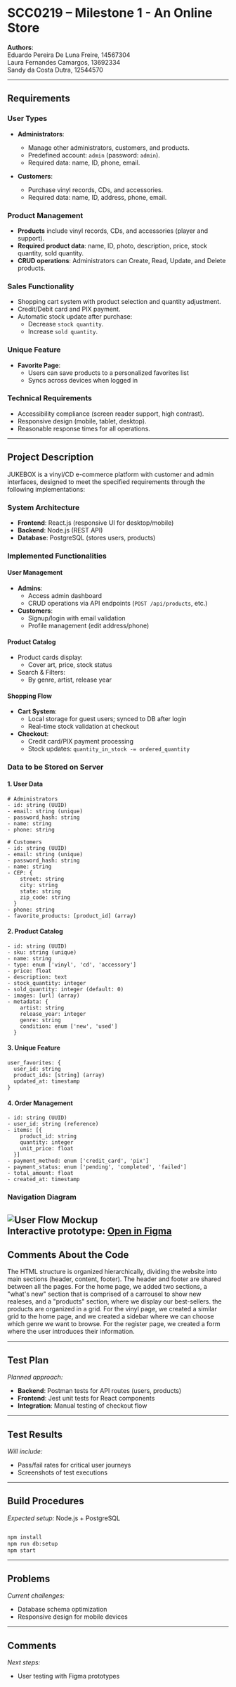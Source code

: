 # SCC0219 – Milestone 1 - An Online Store

**Authors**:  
Eduardo Pereira De Luna Freire, 14567304  
Laura Fernandes Camargos, 13692334  
Sandy da Costa Dutra, 12544570  

---

## Requirements

### User Types
- **Administrators**:
  - Manage other administrators, customers, and products.
  - Predefined account: `admin` (password: `admin`).
  - Required data: name, ID, phone, email.
  
- **Customers**:
  - Purchase vinyl records, CDs, and accessories.
  - Required data: name, ID, address, phone, email.

### Product Management
- **Products** include vinyl records, CDs, and accessories (player and support).
- **Required product data**: name, ID, photo, description, price, stock quantity, sold quantity.
- **CRUD operations**: Administrators can Create, Read, Update, and Delete products.

### Sales Functionality
- Shopping cart system with product selection and quantity adjustment.
- Credit/Debit card and PIX payment.
- Automatic stock update after purchase:
  - Decrease `stock quantity`.
  - Increase `sold quantity`.

### Unique Feature
- **Favorite Page**: 
  - Users can save products to a personalized favorites list
  - Syncs across devices when logged in

### Technical Requirements
- Accessibility compliance (screen reader support, high contrast).
- Responsive design (mobile, tablet, desktop).
- Reasonable response times for all operations.

---

## Project Description
JUKEBOX is a vinyl/CD e-commerce platform with customer and admin interfaces, designed to meet the specified requirements through the following implementations:

### System Architecture
- **Frontend**: React.js (responsive UI for desktop/mobile)
- **Backend**: Node.js (REST API)
- **Database**: PostgreSQL (stores users, products)

### Implemented Functionalities

#### User Management
- **Admins**:
  - Access admin dashboard
  - CRUD operations via API endpoints (`POST /api/products`, etc.)
- **Customers**:
  - Signup/login with email validation
  - Profile management (edit address/phone)

#### Product Catalog
- Product cards display:
  - Cover art, price, stock status
- Search & Filters:
  - By genre, artist, release year

#### Shopping Flow
- **Cart System**:
  - Local storage for guest users; synced to DB after login
  - Real-time stock validation at checkout
- **Checkout**:
  - Credit card/PIX payment processing
  - Stock updates: `quantity_in_stock -= ordered_quantity`
### Data to be Stored on Server
#### 1. User Data
```
# Administrators
- id: string (UUID)
- email: string (unique)
- password_hash: string
- name: string
- phone: string

# Customers
- id: string (UUID)
- email: string (unique)
- password_hash: string
- name: string
- CEP: {
    street: string
    city: string
    state: string
    zip_code: string
  }
- phone: string
- favorite_products: [product_id] (array)
```
#### 2. Product Catalog
```
- id: string (UUID)
- sku: string (unique)
- name: string
- type: enum ['vinyl', 'cd', 'accessory']
- price: float
- description: text
- stock_quantity: integer
- sold_quantity: integer (default: 0)
- images: [url] (array)
- metadata: {
    artist: string
    release_year: integer
    genre: string
    condition: enum ['new', 'used']
  }
```
#### 3. Unique Feature
```
user_favorites: {
  user_id: string
  product_ids: [string] (array)
  updated_at: timestamp
}
```
#### 4. Order Management
```
- id: string (UUID)
- user_id: string (reference)
- items: [{
    product_id: string
    quantity: integer
    unit_price: float
  }]
- payment_method: enum ['credit_card', 'pix']
- payment_status: enum ['pending', 'completed', 'failed']
- total_amount: float
- created_at: timestamp
```
### Navigation Diagram
![User Flow Mockup](diagram.png)  
**Interactive prototype:** [Open in Figma](https://www.figma.com/proto/mmj99fQmk14IlVF0oD9eUB/Milestone-1?node-id=39-297&t=mGflpH7v4lGAqHeQ-0&scaling=min-zoom&content-scaling=fixed&page-id=0%3A1&starting-point-node-id=39%3A297)
---

## Comments About the Code
The HTML structure is organized hierarchically, dividing the website into main sections (header, content, footer). The header and footer are shared between all the pages. For the home page, we added two sections, a "what's new" section that is comprised of a carrousel to show new realeses, and a "products" section, where we display our best-sellers. the products are organized in a grid. For the vinyl page, we created a similar grid to the home page, and we created a sidebar where we can choose which genre we want to browse. For the register page, we created a form where the user introduces their information.

---

## Test Plan
*Planned approach:*
- **Backend**: Postman tests for API routes (users, products)
- **Frontend**: Jest unit tests for React components
- **Integration**: Manual testing of checkout flow

---

## Test Results
*Will include:*
- Pass/fail rates for critical user journeys
- Screenshots of test executions

---

## Build Procedures
*Expected setup:*
Node.js + PostgreSQL
```bash

npm install
npm run db:setup
npm start
````
---

## Problems
*Current challenges:*
- Database schema optimization
- Responsive design for mobile devices

---

## Comments
*Next steps:*
- User testing with Figma prototypes
